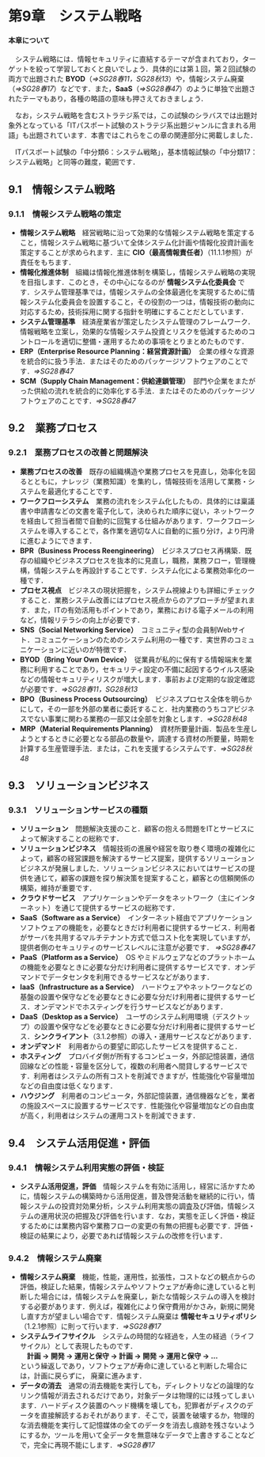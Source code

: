 # 第9章　システム戦略

#### 本章について

　システム戦略には．情報セキュリティに直結するテーマが含まれており，ターゲットを絞って学習しておくと良いでしょう．具体的には第１回，第２回試験の両方で出題された **BYOD**（*⇒SG28春11，SG28秋13*）や，情報システム廃棄（*⇒SG28春17*）などです．また，**SaaS**（*⇒SG28春47*）のように単独で出題されたテーマもあり，各種の略語の意味も押さえておきましょう．

　なお，システム戦略を含むストラテジ系では，この試験のシラバスでは出題対象外となっている「ITパスポート試験のストラテジ系出題ジャンルに含まれる用語」も出題されています．本書ではこれらをこの章の関連部分に掲載しました．

　ITパスポート試験の「中分類6：システム戦略」，基本情報試験の「中分類17：システム戦略」と同等の難度，範囲です．

## 9.1　情報システム戦略

### 9.1.1　情報システム戦略の策定

- **情報システム戦略**　経営戦略に沿って効果的な情報システム戦略を策定すること，情報システム戦略に基づいて全体システム化計画や情報化投資計画を策定することが求められます．主に **CIO（最高情報責任者）**（11.1.1参照）が責任をもちます．
- **情報化推進体制**　組織は情報化推進体制を構築し，情報システム戦略の実現を目指します．このとき，その中心になるのが **情報システム化委員会** です．システム管理基準では，情報システムの全体最適化を実現するために情報システム化委員会を設置すること，その役割の一つは，情報技術の動向に対応するため，技術採用に関する指針を明確にすることだとしています．
- **システム管理基準**　経済産業省が策定したシステム管理のフレームワーク．情報戦略を立案し，効果的な情報システム投資とリスクを低減するためのコントロールを適切に整備・運用するための事項をとりまとめたものです．
- **ERP（Enterprise Resource Planning：経営資源計画）**　企業の様々な資源を統合的に扱う手法．またはそのためのパッケージソフトウェアのことです．*⇒SG28春47*
- **SCM（Supply Chain Management：供給連鎖管理）**　部門や企業をまたがった供給の流れを統合的に効率化する手法．またはそのためのパッケージソフトウェアのことです．*⇒SG28春47*

## 9.2　業務プロセス

### 9.2.1　業務プロセスの改善と問題解決

- **業務プロセスの改善**　既存の組織構造や業務プロセスを見直し，効率化を図るとともに，ナレッジ（業務知識）を集約し，情報技術を活用して業務・システムを最適化することです．
- **ワークフローシステム**　業務の流れをシステム化したもの．具体的には稟議書や申請書などの文書を電子化して，決められた順序に従い，ネットワークを経由して担当者間で自動的に回覧する仕組みがあります．ワークフローシステムを導入することで，各作業を適切な人に自動的に振り分け，より円滑に進むようにできます．
- **BPR（Business Process Reengineering）**　ビジネスプロセス再構築．既存の組織やビジネスプロセスを抜本的に見直し，職務，業務フロー，管理機構，情報システムを再設計することです．システム化による業務効率化の一種です．
- **プロセス視点**　ビジネスの現状把握を，システム視線よりも詳細にチェックすること．業務システム改善にはプロセス視点からのアプローチが望まれます．また，ITの有効活用もポイントであり，業務における電子メールの利用など，情報リテラシの向上が必要です．
- **SNS（Social Networking Service）**　コミュニティ型の会員制Webサイト．コミュニケーションのためのシステム利用の一種です．実世界のコミュニケーションに近いのが特徴です．
- **BYOD（Bring Your Own Device）**　従業員が私的に保有する情報端末を業務に利用することであり，セキュリティ設定の不備に起因するウイルス感染などの情報セキュリティリスクが増大します．事前および定期的な設定確認が必要です．*⇒SG28春11，SG28秋13*
- **BPO（Business Process Outsourcing）**　ビジネスプロセス全体を明らかにして，その一部を外部の業者に委託すること．社内業務のうちコアビジネスでない事業に関わる業務の一部又は全部を対象とします．*⇒SG28秋48*
- **MRP（Material Requirements Planning）**　資材所要量計画．製品を生産しようとするときに必要となる部品の数量や，調達する資材の所要量，時期を計算する生産管理手法．または，これを支援するシステムです．*⇒SG28秋48*　

## 9.3　ソリューションビジネス

### 9.3.1　ソリューションサービスの種類

- **ソリューション**　問題解決支援のこと．顧客の抱える問題をITとサービスによって解決することの総称です．
- **ソリューションビジネス**　情報技術の進展や経営を取り巻く環境の複雑化によって，顧客の経営課題を解決するサービス提案，提供するソリューションビジネスが発展しました．ソリューションビジネスにおいてはサービスの提供を通じて，顧客の課題を探り解決策を提案すること，顧客との信頼関係の構築，維持が重要です．
- **クラウドサービス**　アプリケーションやデータをネットワーク（主にインターネット）を通じて提供するサービスの総称です．
- **SaaS（Software as a Service）**　インターネット経由でアプリケーションソフトウェアの機能を，必要なときだけ利用者に提供するサービス．利用者がサーバを共用するマルチテナント方式で低コスト化を実現していますが，提供者側のセキュリティのサービスレベルに注意が必要です． *⇒SG28春47*
- **PaaS（Platform as a Service）**　OS やミドルウェアなどのプラットホームの機能を必要なときに必要な分だけ利用者に提供するサービスです．オンデマンドでデータセンタを利用できるサービスなどがあります．
- **IaaS（Infrastructure as a Service）**　ハードウェアやネットワークなどの基盤の設置や保守などを必要なときに必要な分だけ利用者に提供するサービス．オンデマンドでホスティングを行うサービスなどがあります．
- **DaaS（Desktop as a Service）**　ユーザのシステム利用環境（デスクトップ）の設置や保守などを必要なときに必要な分だけ利用者に提供するサービス．**シンクライアント**（3.1.2参照）の導入・運用サービスなどがあります．
- **オンデマンド**　利用者からの要望に即応したサービスを提供すること．
- **ホスティング**　プロバイダ側が所有するコンピュータ，外部記憶装置，通信回線などの性能・容量を区分して，複数の利用者へ間貸しするサービスです．利用者はシステムの所有コストを削減できますが，性能強化や容量増加などの自由度は低くなります．
- **ハウジング**　利用者のコンピュータ，外部記憶装置，通信機器などを，業者の施設スペースに設置するサービスです．性能強化や容量増加などの自由度が高く，利用者はシステムの運用コストを削減できます．

## 9.4　システム活用促進・評価

### 9.4.1　情報システム利用実態の評価・検証

- **システム活用促進，評価**　情報システムを有効に活用し，経営に活かすために，情報システムの構築時から活用促進，普及啓発活動を継続的に行い，情報システムの投資対効果分析，システム利用実態の調査及び評価，情報システムの運用状況の把握及び評価を行います．なお，実態を正しく評価・検証するためには業務内容や業務フローの変更の有無の把握も必要です．評価・検証の結果により，必要であれば情報システムの改修を行います．

### 9.4.2　情報システム廃棄

- **情報システム廃棄**　機能，性能，運用性，拡張性，コストなどの観点からの評価，検証した結果，情報システムやソフトウェアが寿命に達していると判断した場合には，情報システムを廃棄し，新たな情報システムの導入を検討する必要があります．例えば，複雑化により保守費用がかさみ，新規に開発し直す方が望ましい場合です．情報システム廃棄は **情報セキュリティポリシ**（1.2.1参照）に則って行います．*⇒SG28春17*
- **システムライフサイクル**　システムの時間的な経過を，人生の経過（ライフサイクル）として表現したものです．  
　**計画 → 開発 → 運用と保守 → 計画 → 開発 → 運用と保守 → …**  
という繰返しであり，ソフトウェアが寿命に達していると判断した場合には，計画に戻らずに， 廃棄に進みます．
- **データの消去**　通常の消去機能を実行しても，ディレクトリなどの論理的なリンク情報が消去されるだけであり，対象データは物理的には残ってしまいます．ハードディスク装置のヘッド機構を壊しても，犯罪者がディスクのデータを直接解読するおそれがあります．そこで，装置を破壊するか，物理的な消去機能を実行して記憶媒体の全てのデータを消去し痕跡を残さないようにするか，ツールを用いて全データを無意味なデータで上書きすることなどで，完全に再現不能にします．*⇒SG28春17*
